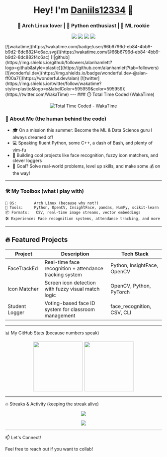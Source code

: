 <h1 align="center">Hey! I'm <a href="https://github.com/Daniils12334">Daniils12334</a> 👋</h1>
<h3 align="center">🐧 Arch Linux lover | 🐍 Python enthusiast | 🤖 ML rookie </h3>

<p align="center">
  <img src="https://img.shields.io/badge/Arch%20Linux-1793D1?style=for-the-badge&logo=arch-linux&logoColor=white" />
  <img src="https://img.shields.io/badge/Python-3776AB?style=for-the-badge&logo=python&logoColor=white" />
  <img src="https://img.shields.io/badge/C++-00599C?style=for-the-badge&logo=cplusplus&logoColor=white" />
  <img src="https://img.shields.io/badge/Machine%20Learning-ff69b4?style=for-the-badge" />
</p>
[![wakatime](https://wakatime.com/badge/user/66b6796d-eb84-4bb9-b9d2-8dc882f4c6ac.svg)](https://wakatime.com/@66b6796d-eb84-4bb9-b9d2-8dc882f4c6ac)
[![github](https://img.shields.io/github/followers/alanhamlett?logo=github&style=plastic)](https://github.com/alanhamlett?tab=followers)
[![wonderful.dev](https://img.shields.io/badge/wonderful.dev-@alan-ff00a7)](https://wonderful.dev/alan)
[![twitter](https://img.shields.io/twitter/follow/wakatime?style=plastic&logo=x&labelColor=595959&color=595959)](https://twitter.com/WakaTime)
---
### ⏱️ Total Time Coded (WakaTime)

<p align="center">
  <img src="https://wakatime.com/badge/user/061dee54-86ce-4c19-aae7-37ac3d2d087d.svg" alt="Total Time Coded - WakaTime" />
</p>

### 🚀 About Me (the human behind the code)

- 🎓 On a mission this summer: Become the ML & Data Science guru I always dreamed of!
- 💻 Speaking fluent Python, some C++, a dash of Bash, and plenty of vim-fu
- 🎯 Building cool projects like face recognition, fuzzy icon matchers, and clever loggers
- 🧠 Goal? Solve real-world problems, level up skills, and make some 💰 on the way!

---

### 🛠️ My Toolbox (what I play with)

```text
🐧 OS:        Arch Linux (because why not?)
🧠 Tools:     Python, OpenCV, InsightFace, pandas, NumPy, scikit-learn
📦 Formats:   CSV, real-time image streams, vector embeddings
🛠️ Experience: Face recognition systems, attendance tracking, and more
```

---
## 🔥 Featured Projects

| Project        | Description                                               | Tech Stack                         |
|----------------|-----------------------------------------------------------|------------------------------------|
| FaceTrackEd    | Real-time face recognition + attendance tracking system   | Python, InsightFace, OpenCV        |
| Icon Matcher   | Screen icon detection with fuzzy visual match logic       | OpenCV, Python, PyTorch            |
| Student Logger | Voting-based face ID system for classroom management      | face_recognition, CSV, CLI         |

---

📊 My GitHub Stats (because numbers speak)
<p align="center"> <img src="https://github-readme-stats.vercel.app/api?username=Daniils12334&show_icons=true&theme=tokyonight" height="160" /> <img src="https://github-readme-stats.vercel.app/api/top-langs/?username=Daniils12334&layout=compact&theme=tokyonight" height="160" /> </p>

---

🔥 Streaks & Activity (keeping the streak alive)
<p align="center"> <img src="https://github-readme-streak-stats.herokuapp.com/?user=Daniils12334&theme=tokyonight&hide_border=true" /> </p> <p align="center"> <img src="https://github-profile-summary-cards.vercel.app/api/cards/profile-details?username=Daniils12334&theme=tokyonight" /> </p>

---

📫 Let's Connect!

Feel free to reach out if you want to collab!
